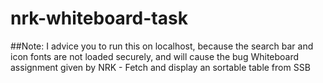 # nrk-whiteboard-task
##Note: I advice you to run this on localhost, because the search bar and icon fonts are not loaded securely, and will cause the bug
Whiteboard assignment given by NRK - Fetch and display an sortable table from SSB
